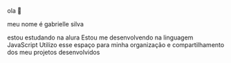 ola 👋

meu nome é gabrielle silva

estou estudando na alura
Estou me desenvolvendo na linguagem JavaScript
Utilizo esse espaço para minha organização e compartilhamento dos meu projetos desenvolvidos
